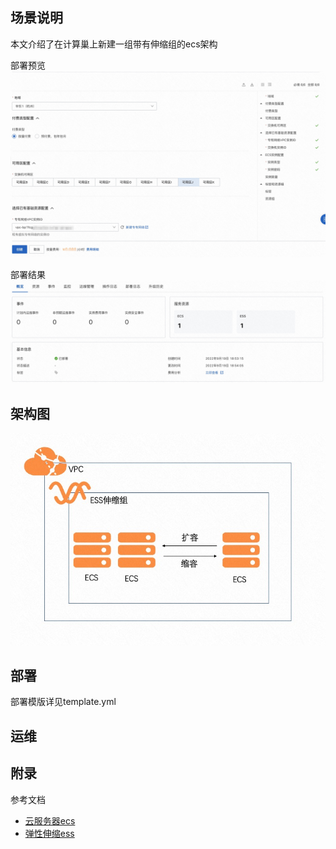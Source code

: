 ## 场景说明
本文介绍了在计算巢上新建一组带有伸缩组的ecs架构

部署预览
![deploy.jpg](deploy.jpg)

部署结果
![result.jpg](result.jpg)

## 架构图
![architecture.jpg](architecture.jpg)

## 部署
部署模版详见template.yml

## 运维


## 附录
参考文档
* [云服务器ecs](https://ros.console.aliyun.com/resourceType/ALIYUN::ECS::InstanceGroup)
* [弹性伸缩ess](https://ros.console.aliyun.com/resourceType/ALIYUN::ESS::ScalingGroup)